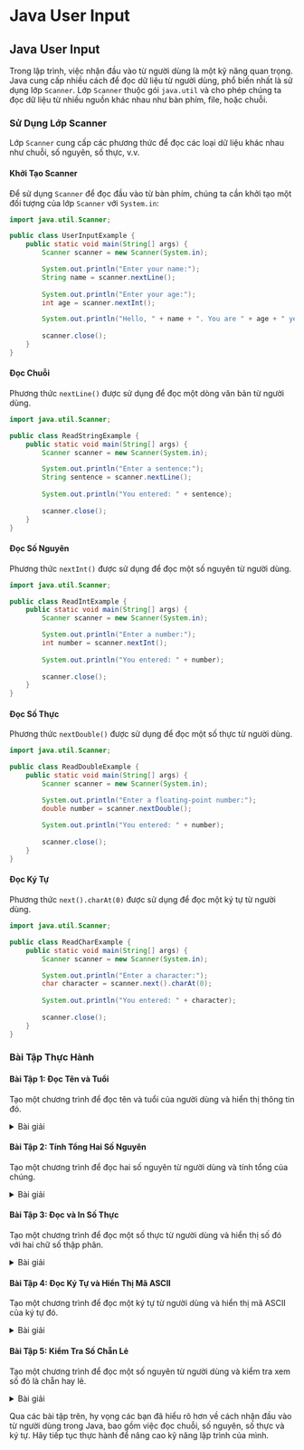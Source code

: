 # Java User Input

## Java User Input

Trong lập trình, việc nhận đầu vào từ người dùng là một kỹ năng quan trọng. Java cung cấp nhiều cách để đọc dữ liệu từ người dùng, phổ biến nhất là sử dụng lớp `Scanner`. Lớp `Scanner` thuộc gói `java.util` và cho phép chúng ta đọc dữ liệu từ nhiều nguồn khác nhau như bàn phím, file, hoặc chuỗi.

### Sử Dụng Lớp Scanner

Lớp `Scanner` cung cấp các phương thức để đọc các loại dữ liệu khác nhau như chuỗi, số nguyên, số thực, v.v.

#### Khởi Tạo Scanner

Để sử dụng `Scanner` để đọc đầu vào từ bàn phím, chúng ta cần khởi tạo một đối tượng của lớp `Scanner` với `System.in`:

```java
import java.util.Scanner;

public class UserInputExample {
    public static void main(String[] args) {
        Scanner scanner = new Scanner(System.in);

        System.out.println("Enter your name:");
        String name = scanner.nextLine();
        
        System.out.println("Enter your age:");
        int age = scanner.nextInt();

        System.out.println("Hello, " + name + ". You are " + age + " years old.");
        
        scanner.close();
    }
}
```

#### Đọc Chuỗi

Phương thức `nextLine()` được sử dụng để đọc một dòng văn bản từ người dùng.

```java
import java.util.Scanner;

public class ReadStringExample {
    public static void main(String[] args) {
        Scanner scanner = new Scanner(System.in);

        System.out.println("Enter a sentence:");
        String sentence = scanner.nextLine();
        
        System.out.println("You entered: " + sentence);
        
        scanner.close();
    }
}
```

#### Đọc Số Nguyên

Phương thức `nextInt()` được sử dụng để đọc một số nguyên từ người dùng.

```java
import java.util.Scanner;

public class ReadIntExample {
    public static void main(String[] args) {
        Scanner scanner = new Scanner(System.in);

        System.out.println("Enter a number:");
        int number = scanner.nextInt();
        
        System.out.println("You entered: " + number);
        
        scanner.close();
    }
}
```

#### Đọc Số Thực

Phương thức `nextDouble()` được sử dụng để đọc một số thực từ người dùng.

```java
import java.util.Scanner;

public class ReadDoubleExample {
    public static void main(String[] args) {
        Scanner scanner = new Scanner(System.in);

        System.out.println("Enter a floating-point number:");
        double number = scanner.nextDouble();
        
        System.out.println("You entered: " + number);
        
        scanner.close();
    }
}
```

#### Đọc Ký Tự

Phương thức `next().charAt(0)` được sử dụng để đọc một ký tự từ người dùng.

```java
import java.util.Scanner;

public class ReadCharExample {
    public static void main(String[] args) {
        Scanner scanner = new Scanner(System.in);

        System.out.println("Enter a character:");
        char character = scanner.next().charAt(0);
        
        System.out.println("You entered: " + character);
        
        scanner.close();
    }
}
```

### Bài Tập Thực Hành

#### Bài Tập 1: Đọc Tên và Tuổi

Tạo một chương trình để đọc tên và tuổi của người dùng và hiển thị thông tin đó.

<details>

<summary>Bài giải</summary>

```java
import java.util.Scanner;

public class Exercise1 {
    public static void main(String[] args) {
        Scanner scanner = new Scanner(System.in);

        System.out.println("Enter your name:");
        String name = scanner.nextLine();
        
        System.out.println("Enter your age:");
        int age = scanner.nextInt();

        System.out.println("Hello, " + name + ". You are " + age + " years old.");
        
        scanner.close();
    }
}
```



</details>

#### Bài Tập 2: Tính Tổng Hai Số Nguyên

Tạo một chương trình để đọc hai số nguyên từ người dùng và tính tổng của chúng.

<details>

<summary>Bài giải</summary>

```java
import java.util.Scanner;

public class Exercise2 {
    public static void main(String[] args) {
        Scanner scanner = new Scanner(System.in);

        System.out.println("Enter the first number:");
        int num1 = scanner.nextInt();
        
        System.out.println("Enter the second number:");
        int num2 = scanner.nextInt();

        int sum = num1 + num2;
        System.out.println("The sum is: " + sum);
        
        scanner.close();
    }
}
```



</details>

#### Bài Tập 3: Đọc và In Số Thực

Tạo một chương trình để đọc một số thực từ người dùng và hiển thị số đó với hai chữ số thập phân.

<details>

<summary>Bài giải</summary>

```java
import java.util.Scanner;

public class Exercise3 {
    public static void main(String[] args) {
        Scanner scanner = new Scanner(System.in);

        System.out.println("Enter a floating-point number:");
        double number = scanner.nextDouble();

        System.out.printf("You entered: %.2f%n", number);
        
        scanner.close();
    }
}
```



</details>

#### Bài Tập 4: Đọc Ký Tự và Hiển Thị Mã ASCII

Tạo một chương trình để đọc một ký tự từ người dùng và hiển thị mã ASCII của ký tự đó.

<details>

<summary>Bài giải</summary>

```java
import java.util.Scanner;

public class Exercise4 {
    public static void main(String[] args) {
        Scanner scanner = new Scanner(System.in);

        System.out.println("Enter a character:");
        char character = scanner.next().charAt(0);

        int ascii = (int) character;
        System.out.println("The ASCII value of " + character + " is " + ascii);
        
        scanner.close();
    }
}
```



</details>

#### Bài Tập 5: Kiểm Tra Số Chẵn Lẻ

Tạo một chương trình để đọc một số nguyên từ người dùng và kiểm tra xem số đó là chẵn hay lẻ.

<details>

<summary>Bài giải</summary>

```java
import java.util.Scanner;

public class Exercise5 {
    public static void main(String[] args) {
        Scanner scanner = new Scanner(System.in);

        System.out.println("Enter an integer:");
        int number = scanner.nextInt();

        if (number % 2 == 0) {
            System.out.println("The number is even.");
        } else {
            System.out.println("The number is odd.");
        }
        
        scanner.close();
    }
}
```



</details>

Qua các bài tập trên, hy vọng các bạn đã hiểu rõ hơn về cách nhận đầu vào từ người dùng trong Java, bao gồm việc đọc chuỗi, số nguyên, số thực và ký tự. Hãy tiếp tục thực hành để nâng cao kỹ năng lập trình của mình.
